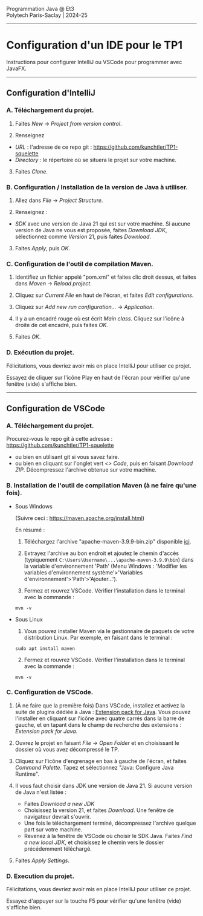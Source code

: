 Programmation Java @ Et3
<br>
Polytech Paris-Saclay | 2024-25

___

# Configuration d'un IDE pour le TP1

Instructions pour configurer IntelliJ ou VSCode pour programmer avec JavaFX.

-------

## Configuration d'IntelliJ

### A. Téléchargement du projet.
1. Faites *New* -> *Project from version control*.

2. Renseignez 
- *URL* : l'adresse de ce repo git : https://github.com/kunchtler/TP1-squelette
- *Directory* : le répertoire où se situera le projet sur votre machine.

3. Faites *Clone*.

### B. Configuration / Installation de la version de Java à utiliser.
1. Allez dans *File* -> *Project Structure*.

2. Renseignez :
- *SDK* avec une version de Java 21 qui est sur votre machine.
    Si aucune version de Java ne vous est proposée, faites *Download JDK*, sélectionnez comme *Version* 21, puis faites *Download*.  

3. Faites *Apply*, puis *OK*.

### C. Configuration de l'outil de compilation Maven.

1. Identifiez un fichier appelé "pom.xml" et faites clic droit dessus, et faites dans *Maven* -> *Reload project*.

2. Cliquez sur *Current File* en haut de l'écran, et faites *Edit configurations*.

3. Cliquez sur *Add new run configuration...* -> *Application*.

4. Il y a un encadré rouge où est écrit *Main class*. Cliquez sur l'icône à droite de cet encadré, puis faites *OK*.

5. Faites *OK*.

### D. Exécution du projet.

Félicitations, vous devriez avoir mis en place IntelliJ pour utiliser ce projet.

Essayez de cliquer sur l'icône Play en haut de l'écran pour vérifier qu'une fenêtre (vide) s'affiche bien.

----------------------

## Configuration de VSCode

### A. Téléchargement du projet.

Procurez-vous le repo git à cette adresse : https://github.com/kunchtler/TP1-squelette
- ou bien en utilisant git si vous savez faire.
- ou bien en cliquant sur l'onglet vert *<> Code*, puis en faisant *Download ZIP*. Décompressez l'archive obtenue sur votre machine.

### B. Installation de l'outil de compilation Maven (à ne faire qu'une fois).
- Sous Windows
    
    (Suivre ceci : https://maven.apache.org/install.html)
    
    En résumé : 

    1. Téléchargez l'archive "apache-maven-3.9.9-bin.zip" disponible [ici](https://maven.apache.org/download.cgi). 

    2. Extrayez l'archive au bon endroit et ajoutez le chemin d'accès (typiquement `C:\Users\Username\...\apache-maven-3.9.9\bin`) dans la variable d'environnement 'Path' (Menu Windows : 'Modifier les variables d'environnement système'>'Variables d'environnement'>'Path'>'Ajouter...').

    3. Fermez et rouvrez VSCode. Vérifier l'installation dans le terminal avec la commande : 
    ``` 
    mvn -v
    ```

- Sous Linux

    1. Vous pouvez installer Maven via le gestionnaire de paquets de votre distribution Linux. Par exemple, en faisant dans le terminal :
    ```
    sudo apt install maven
    ```

    2. Fermez et rouvrez VSCode. Vérifier l'installation dans le terminal avec la commande : 
    ``` 
    mvn -v
    ```

### C. Configuration de VSCode.

1. (À ne faire que la première fois) Dans VSCode, installez et activez la suite de plugins dédiée à Java : [Extension pack for Java](https://marketplace.visualstudio.com/items?itemName=vscjava.vscode-java-pack).
Vous pouvez l'installer en cliquant sur l'icône avec quatre carrés dans la barre de gauche, et en tapant dans le champ de recherche des extensions : *Extension pack for Java*.

2. Ouvrez le projet en faisant *File* -> *Open Folder* et en choisissant le dossier où vous avez décompressé le TP.

3. Cliquez sur l'icône d'engrenage en bas à gauche de l'écran, et faites *Command Palette*. Tapez et sélectionnez "Java: Configure Java Runtime".

4. Il vous faut choisir dans JDK une version de Java 21. Si aucune version de Java n'est listée :
    - Faites *Download a new JDK*
    - Choisissez la version 21, et faites *Download*. Une fenêtre de navigateur devrait s'ouvrir.
    - Une fois le téléchargement terminé, décompressez l'archive quelque part sur votre machine.
    - Revenez à la fenêtre de VSCode où choisir le SDK Java. Faites *Find a new local JDK*, et choisissez le chemin vers le dossier précédemment téléchargé.

5. Faites *Apply Settings*.

### D. Execution du projet.

Félicitations, vous devriez avoir mis en place IntelliJ pour utiliser ce projet.

Essayez d'appuyer sur la touche F5 pour vérifier qu'une fenêtre (vide) s'affiche bien.